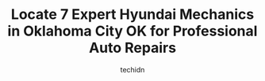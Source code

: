 ---
layout: ampstory
image: https://images.unsplash.com/photo-1575496917055-f23c822796eb?ixlib=rb-4.0.3&ixid=MnwxMjA3fDB8MHxwaG90by1wYWdlfHx8fGVufDB8fHx8&auto=format&fit=crop&w=640&h=853&q=80
author: techidn
featured: false
description: Discover the 7 best Hyundai Mechanic in Oklahoma City OK, USA and ensure your vehicle receives the highest quality of care. These trusted professionals are known for their skill, knowledge, 
title: Locate 7 Expert Hyundai Mechanics in Oklahoma City OK for Professional Auto Repairs
cover:
   title: Locate 7 Expert Hyundai Mechanics in Oklahoma City OK for Professional Auto Repairs
   subtitle: Rickpate
   background: https://images.unsplash.com/photo-1575496917055-f23c822796eb?ixlib=rb-4.0.3&ixid=MnwxMjA3fDB8MHxwaG90by1wYWdlfHx8fGVufDB8fHx8&auto=format&fit=crop&w=640&h=853&q=80

pages: 
 - layout: thirds
   top: <h1>#1 Bob Howard Hyundai</h1>
   bottom: "<p>We got a new 2023 Hyundai Santa Cruz. My wife and I call it a Cruck🤣🤣🤣. Bob Howards treated us great the salesman Osama was really nice and found exactly what</p>"
   background: https://www.knot35.com/toplist/wp-content/uploads/2023/06/best-hyundai-mechanic-1-in-oklahoma-city-ok-1685832182.jpeg
   backgroundblur: true
 - layout: thirds
   top: <h1>#2 Automax Hyundai of Del City</h1>
   bottom: "<p>4401 Tinker Diagonal, Del City, OK 73115, United States</p>"
   background: https://www.knot35.com/toplist/wp-content/uploads/2023/06/best-hyundai-mechanic-2-in-oklahoma-city-ok-1685832182.jpeg
   cta:
      link: https://www.knot35.com/toplist/locate-7-expert-hyundai-mechanics-in-oklahoma-city-ok-for-professional-auto-repairs/
      text: Locate 7 Expert Hyundai Mechanics in Oklahoma City OK for Professional Auto Repairs
 - layout: thirds
   top: <h1>#3 A&H Automotive Repair Shop</h1>
   bottom: "<p>625 S Sunnylane Rd, Oklahoma City, OK 73115, United States</p>"
   background: https://www.knot35.com/toplist/wp-content/uploads/2023/06/best-hyundai-mechanic-3-in-oklahoma-city-ok-1685832183.png
   cta:
      link: https://www.knot35.com/toplist/locate-7-expert-hyundai-mechanics-in-oklahoma-city-ok-for-professional-auto-repairs/
      text: Locate 7 Expert Hyundai Mechanics in Oklahoma City OK for Professional Auto Repairs
 - layout: thirds
   top: <h1>#4 Hondura Inc</h1>
   bottom: "<p>520 N Villa Ave, Oklahoma City, OK 73107, United States</p>"
   background: https://images.unsplash.com/photo-1567360425618-1594206637d2?ixlib=rb-4.0.3&ixid=MnwxMjA3fDB8MHxwaG90by1wYWdlfHx8fGVufDB8fHx8&auto=format&fit=crop&w=640&h=853&q=80
   cta:
      link: https://www.knot35.com/toplist/locate-7-expert-hyundai-mechanics-in-oklahoma-city-ok-for-professional-auto-repairs/
      text: Locate 7 Expert Hyundai Mechanics in Oklahoma City OK for Professional Auto Repairs
 - layout: thirds
   top: <h1>#5 H & H Auto</h1>
   bottom: "<p>1700 N Portland Ave, Oklahoma City, OK 73107, United States</p>"
   background: https://images.unsplash.com/photo-1534312527009-56c7016453e6?ixlib=rb-4.0.3&ixid=MnwxMjA3fDB8MHxwaG90by1wYWdlfHx8fGVufDB8fHx8&auto=format&fit=crop&w=640&h=853&q=80
   cta:
      link: https://www.knot35.com/toplist/locate-7-expert-hyundai-mechanics-in-oklahoma-city-ok-for-professional-auto-repairs/
      text: Locate 7 Expert Hyundai Mechanics in Oklahoma City OK for Professional Auto Repairs
 - layout: thirds
   top: <h1>#6 Bob Howard Hyundai Service Center</h1>
   bottom: "<p>613 W Interstate 240 Service Rd, Oklahoma City, OK 73139, United States</p>"
   background: https://images.unsplash.com/photo-1510906594845-bc082582c8cc?ixlib=rb-4.0.3&ixid=MnwxMjA3fDB8MHxwaG90by1wYWdlfHx8fGVufDB8fHx8&auto=format&fit=crop&w=640&h=853&q=80
   cta:
      link: https://www.knot35.com/toplist/locate-7-expert-hyundai-mechanics-in-oklahoma-city-ok-for-professional-auto-repairs/
      text: Locate 7 Expert Hyundai Mechanics in Oklahoma City OK for Professional Auto Repairs
 - layout: thirds
   top: <h1>#7 Hyde Auto Service Center</h1>
   bottom: "<p>1200 N May Ave, Oklahoma City, OK 73107, United States</p>"
   background: https://images.unsplash.com/photo-1462556791646-c201b8241a94?ixlib=rb-4.0.3&ixid=MnwxMjA3fDB8MHxwaG90by1wYWdlfHx8fGVufDB8fHx8&auto=format&fit=crop&w=640&h=853&q=80
   cta:
      link: https://www.knot35.com/toplist/locate-7-expert-hyundai-mechanics-in-oklahoma-city-ok-for-professional-auto-repairs/
      text: Locate 7 Expert Hyundai Mechanics in Oklahoma City OK for Professional Auto Repairs
 - layout: thirds
   middle: Continue reading...
   background: https://images.unsplash.com/photo-1608411404720-c8f0417bcdba?ixlib=rb-4.0.3&ixid=MnwxMjA3fDB8MHxwaG90by1wYWdlfHx8fGVufDB8fHx8&auto=format&fit=crop&w=640&h=853&q=80
   cta:
      link: https://www.knot35.com/toplist/locate-7-expert-hyundai-mechanics-in-oklahoma-city-ok-for-professional-auto-repairs/
      text: Locate 7 Expert Hyundai Mechanics in Oklahoma City OK for Professional Auto Repairs
      
---
